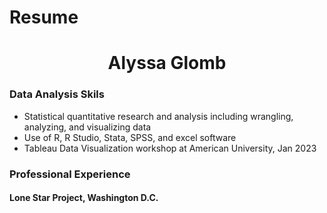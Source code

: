 # Resume


# <div align="center">Alyssa Glomb</div>

### Data Analysis Skils
- Statistical quantitative research and analysis including wrangling, analyzing, and visualizing data
- Use of R, R Studio, Stata, SPSS, and excel software
- Tableau Data Visualization workshop at American University, Jan 2023


### Professional Experience
#### Lone Star Project, Washington D.C.
